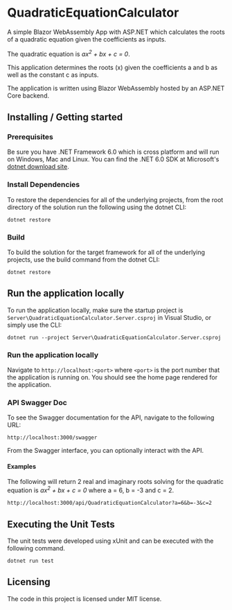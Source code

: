 # QuadraticEquationCalculator
A simple Blazor WebAssembly App with ASP.NET which calculates the roots of a quadratic equation given the coefficients as inputs.

The quadratic equation is <em>ax<sup>2</sup> + bx + c = 0</em>.

This application determines the roots (x) given the coefficients a and b as well as the constant c as inputs.

The application is written using Blazor WebAssembly hosted by an ASP.NET Core backend.

## Installing / Getting started

### Prerequisites

Be sure you have .NET Framework 6.0 which is cross platform and will run on Windows, Mac and Linux. You can find the .NET 6.0 SDK at Microsoft's [dotnet download site](https://dotnet.microsoft.com/en-us/download).

### Install Dependencies

To restore the dependencies for all of the underlying projects, from the root directory of the solution run the following using the dotnet CLI:

```shell
dotnet restore
```

### Build

To build the solution for the target framework for all of the underlying projects, use the build command from the dotnet CLI:

```shell
dotnet restore
```

## Run the application locally

To run the application locally, make sure the startup project is `Server\QuadraticEquationCalculator.Server.csproj` in Visual Studio, or simply use the CLI:

```shell
dotnet run --project Server\QuadraticEquationCalculator.Server.csproj
```

### Run the application locally

Navigate to `http://localhost:<port>` where `<port>` is the port number that the application is running on. You should see the home page rendered for the application.

### API Swagger Doc

To see the Swagger documentation for the API, navigate to the following URL:

`http://localhost:3000/swagger`

From the Swagger interface, you can optionally interact with the API.

#### Examples

The following will return 2 real and imaginary roots solving for the quadratic equation is <em>ax<sup>2</sup> + bx + c = 0</em> where a = 6, b = -3 and c = 2.

`http://localhost:3000/api/QuadraticEquationCalculator?a=6&b=-3&c=2`

## Executing the Unit Tests

The unit tests were developed using xUnit and can be executed with the following
command.

```shell
dotnet run test
```
## Licensing

The code in this project is licensed under MIT license.